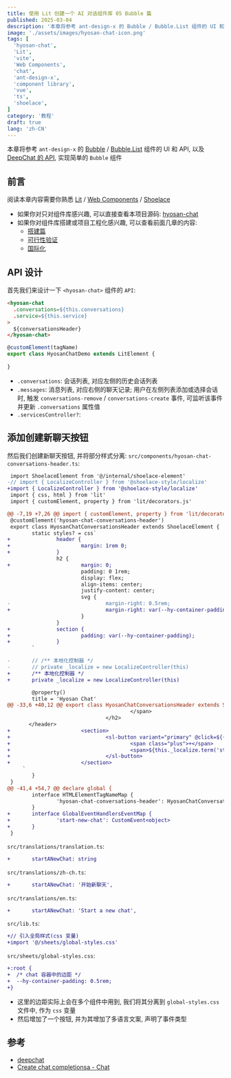 ```yaml
---
title: 使用 Lit 创建一个 AI 对话组件库 05 Bubble 篇
published: 2025-03-04
description: '本章将参考 ant-design-x 的 Bubble / Bubble.List 组件的 UI 和 API, 以及 DeepChat 的 API, 实现一个简单的 Bubble 组件'
image: './assets/images/hyosan-chat-icon.png'
tags: [
  'hyosan-chat',
  'Lit',
  'vite',
  'Web Components',
  'chat',
  'ant-design-x',
  'component library',
  'vue',
  'ts',
  'shoelace',
]
category: '教程'
draft: true 
lang: 'zh-CN'
---
```


本章将参考 `ant-design-x` 的 [Bubble](https://x.ant.design/components/bubble-cn#bubble) / [Bubble.List](https://x.ant.design/components/bubble-cn#bubblelist) 组件的 UI 和 API, 以及 [DeepChat 的 API](https://deepchat.dev/docs/connect), 实现简单的 `Bubble` 组件

## 前言
阅读本章内容需要你熟悉 [Lit](https://lit.dev) / [Web Components](../web-compnoents/) / [Shoelace](https://shoelace.style)

- 如果你对只对组件库感兴趣, 可以直接查看本项目源码: [hyosan-chat](https://github.com/SublimeCT/hyosan-chat)
- 如果你对组件库搭建或项目工程化感兴趣, 可以查看前面几章的内容:
  - [搭建篇](../hyosan-chat-01-create)
  - [可行性验证](/hyosan-chat-03-feasibility)
  - [国际化](../hyosan-chat-04-i18n)

## API 设计
首先我们来设计一下 `<hyosan-chat>` 组件的 `API`:

```html
<hyosan-chat
  .conversations=${this.conversations}
  .service=${this.service}
>
  ${conversationsHeader}
</hyosan-chat>
```

```typescript
@customElement(tagName)
export class HyosanChatDemo extends LitElement {
  
}
```

- `.conversations`: 会话列表, 对应左侧的历史会话列表
- `.messages`: 消息列表, 对应右侧的聊天记录; 用户在左侧列表添加或选择会话时, 触发 `conversations-remove` / `conversations-create` 事件, 可监听该事件并更新 `.conversations` 属性值
- `.servicesController?`: 

## 添加创建新聊天按钮

然后我们创建新聊天按钮, 并将部分样式分离:
`src/components/hyosan-chat-conversations-header.ts`:
```diff
 import ShoelaceElement from '@/internal/shoelace-element'
-// import { LocalizeController } from '@shoelace-style/localize'
+import { LocalizeController } from '@shoelace-style/localize'
 import { css, html } from 'lit'
 import { customElement, property } from 'lit/decorators.js'

@@ -7,19 +7,26 @@ import { customElement, property } from 'lit/decorators.js'
 @customElement('hyosan-chat-conversations-header')
 export class HyosanChatConversationsHeader extends ShoelaceElement {
        static styles? = css`
+               header {
+                       margin: 1rem 0;
+               }
                h2 {
+                       margin: 0;
                        padding: 0 1rem;
                        display: flex;
                        align-items: center;
                        justify-content: center;
                        svg {
-                               margin-right: 0.5rem;
+                               margin-right: var(--hy-container-padding);
                        }
                }
+               section {
+                       padding: var(--hy-container-padding);
+               }
        `

-       // /** 本地化控制器 */
-       // private _localize = new LocalizeController(this)
+       /** 本地化控制器 */
+       private _localize = new LocalizeController(this)

        @property()
        title = 'Hyosan Chat'
@@ -33,6 +40,12 @@ export class HyosanChatConversationsHeader extends ShoelaceElement {
                                        </span>
                                </h2>
       </header>
+                       <section>
+                               <sl-button variant="primary" @click=${() => this.emit('start-new-chat')}>
+                                       <span class="plus">+</span>
+                                       <span>${this._localize.term('startANewChat')}</span>
+                               </sl-button>
+                       </section>
     `
        }
 }
@@ -41,4 +54,7 @@ declare global {
        interface HTMLElementTagNameMap {
                'hyosan-chat-conversations-header': HyosanChatConversationsHeader
        }
+       interface GlobalEventHandlersEventMap {
+               'start-new-chat': CustomEvent<object>
+       }
 }
```

`src/translations/translation.ts`:
```diff
+       startANewChat: string
```

`src/translations/zh-ch.ts`:
```diff
+       startANewChat: '开始新聊天',
```

`src/translations/en.ts`:
```diff
+       startANewChat: 'Start a new chat',
```

`src/lib.ts`:
```diff
+// 引入全局样式(css 变量)
+import '@/sheets/global-styles.css'
```

`src/sheets/global-styles.css`:
```diff
+:root {
+  /* chat 容器中的边距 */
+  --hy-container-padding: 0.5rem;
+}
```

- 这里的边距实际上会在多个组件中用到, 我们将其分离到 `global-styles.css` 文件中, 作为 `css` 变量
- 然后增加了一个按钮, 并为其增加了多语言文案, 声明了事件类型


## 参考
- [deepchat](https://deepchat.dev/docs/connect)
- [Create chat completionsa - Chat](httpshttps://platform.openai.com/docs/api-reference/chat/create)